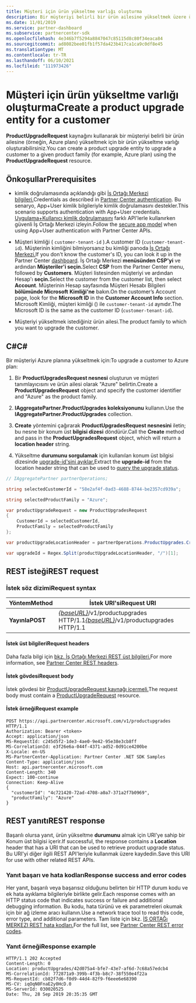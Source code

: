 ```yaml
---
title: Müşteri için ürün yükseltme varlığı oluşturma
description: Bir müşteriyi belirli bir ürün ailesine yükseltmek üzere ürün yükseltme varlığı oluşturmak için ProductUpgradeRequest kaynağını kullanabilirsiniz.
ms.date: 11/01/2019
ms.service: partner-dashboard
ms.subservice: partnercenter-sdk
ms.openlocfilehash: 4e346b7f5294a8847047c85115d8c80f34eaca84
ms.sourcegitcommit: ad8082bee01fb1f57da423b417ca1ca9c0df8e45
ms.translationtype: MT
ms.contentlocale: tr-TR
ms.lasthandoff: 06/10/2021
ms.locfileid: "111973426"
---
```

# <a name="create-a-product-upgrade-entity-for-a-customer"></a><span data-ttu-id="0caf7-103">Müşteri için ürün yükseltme varlığı oluşturma</span><span class="sxs-lookup"><span data-stu-id="0caf7-103">Create a product upgrade entity for a customer</span></span>

<span data-ttu-id="0caf7-104">**ProductUpgradeRequest** kaynağını kullanarak bir müşteriyi belirli bir ürün ailesine (örneğin, Azure planı) yükseltmek için bir ürün yükseltme varlığı oluşturabilirsiniz.</span><span class="sxs-lookup"><span data-stu-id="0caf7-104">You can create a product upgrade entity to upgrade a customer to a given product family (for example, Azure plan) using the **ProductUpgradeRequest** resource.</span></span>

## <a name="prerequisites"></a><span data-ttu-id="0caf7-105">Önkoşullar</span><span class="sxs-lookup"><span data-stu-id="0caf7-105">Prerequisites</span></span>

- <span data-ttu-id="0caf7-106">kimlik doğrulamasında açıklandığı gibi [İş Ortağı Merkezi bilgileri.](partner-center-authentication.md)</span><span class="sxs-lookup"><span data-stu-id="0caf7-106">Credentials as described in [Partner Center authentication](partner-center-authentication.md).</span></span> <span data-ttu-id="0caf7-107">Bu senaryo, App+User kimlik bilgileriyle kimlik doğrulamasını destekler.</span><span class="sxs-lookup"><span data-stu-id="0caf7-107">This scenario supports authentication with App+User credentials.</span></span> <span data-ttu-id="0caf7-108">[Uygulama+Kullanıcı kimlik doğrulamasını](enable-secure-app-model.md) farklı API'lerle kullanırken güvenli İş Ortağı Merkezi izleyin.</span><span class="sxs-lookup"><span data-stu-id="0caf7-108">Follow the [secure app model](enable-secure-app-model.md) when using App+User authentication with Partner Center APIs.</span></span>

- <span data-ttu-id="0caf7-109">Müşteri kimliği ( `customer-tenant-id` ).</span><span class="sxs-lookup"><span data-stu-id="0caf7-109">A customer ID (`customer-tenant-id`).</span></span> <span data-ttu-id="0caf7-110">Müşterinin kimliğini bilmiyorsanız bu kimliği panoda [İş Ortağı Merkezi.](https://partner.microsoft.com/dashboard)</span><span class="sxs-lookup"><span data-stu-id="0caf7-110">If you don't know the customer's ID, you can look it up in the Partner Center [dashboard](https://partner.microsoft.com/dashboard).</span></span> <span data-ttu-id="0caf7-111">İş Ortağı Merkezi **menüsünden CSP'yi** ve ardından **Müşteriler'i seçin.**</span><span class="sxs-lookup"><span data-stu-id="0caf7-111">Select **CSP** from the Partner Center menu, followed by **Customers**.</span></span> <span data-ttu-id="0caf7-112">Müşteri listesinden müşteriyi ve ardından Hesap'ı **seçin.**</span><span class="sxs-lookup"><span data-stu-id="0caf7-112">Select the customer from the customer list, then select **Account**.</span></span> <span data-ttu-id="0caf7-113">Müşterinin Hesap sayfasında Müşteri Hesabı Bilgileri **bölümünde Microsoft** **Kimliği'ne** bakın.</span><span class="sxs-lookup"><span data-stu-id="0caf7-113">On the customer’s Account page, look for the **Microsoft ID** in the **Customer Account Info** section.</span></span> <span data-ttu-id="0caf7-114">Microsoft Kimliği, müşteri kimliği () ile `customer-tenant-id` aynıdır.</span><span class="sxs-lookup"><span data-stu-id="0caf7-114">The Microsoft ID is the same as the customer ID  (`customer-tenant-id`).</span></span>

- <span data-ttu-id="0caf7-115">Müşteriyi yükseltmek istediğiniz ürün ailesi.</span><span class="sxs-lookup"><span data-stu-id="0caf7-115">The product family to which you want to upgrade the customer.</span></span>

## <a name="c"></a><span data-ttu-id="0caf7-116">C\#</span><span class="sxs-lookup"><span data-stu-id="0caf7-116">C\#</span></span>

<span data-ttu-id="0caf7-117">Bir müşteriyi Azure planına yükseltmek için:</span><span class="sxs-lookup"><span data-stu-id="0caf7-117">To upgrade a customer to Azure plan:</span></span>

1. <span data-ttu-id="0caf7-118">Bir **ProductUpgradesRequest nesnesi** oluşturun ve müşteri tanımlayıcısını ve ürün ailesi olarak "Azure" belirtin.</span><span class="sxs-lookup"><span data-stu-id="0caf7-118">Create a **ProductUpgradesRequest** object and specify the customer identifier and "Azure" as the product family.</span></span>

2. <span data-ttu-id="0caf7-119">**IAggregatePartner.ProductUpgrades koleksiyonunu** kullanın.</span><span class="sxs-lookup"><span data-stu-id="0caf7-119">Use the **IAggregatePartner.ProductUpgrades** collection.</span></span>

3. <span data-ttu-id="0caf7-120">**Create** yöntemini çağırarak **ProductUpgradesRequest nesnesini** iletin; bu nesne bir konum üst **bilgisi dizesi** döndürür.</span><span class="sxs-lookup"><span data-stu-id="0caf7-120">Call the **Create** method and pass in the **ProductUpgradesRequest** object, which will return a **location header** string.</span></span>

4. <span data-ttu-id="0caf7-121">Yükseltme **durumunu sorgulamak** için kullanılan konum üst bilgisi dizesinde [upgrade-id'sini ayıklar.](get-product-upgrade-status.md)</span><span class="sxs-lookup"><span data-stu-id="0caf7-121">Extract the **upgrade-id** from the location header string that can be used to [query the upgrade status](get-product-upgrade-status.md).</span></span>

```csharp
// IAggregatePartner partnerOperations;

string selectedCustomerId = "58e2af4f-0ad3-4688-8744-be2357cd939a";

string selectedProductFamily = "Azure";

var productUpgradeRequest = new ProductUpgradesRequest
{
    CustomerId = selectedCustomerId,
    ProductFamily = selectedProductFamily
};

var productUpgradeLocationHeader = partnerOperations.ProductUpgrades.Create(productUpgradeRequest);

var upgradeId = Regex.Split(productUpgradeLocationHeader, "/")[1];

```

## <a name="rest-request"></a><span data-ttu-id="0caf7-122">REST isteği</span><span class="sxs-lookup"><span data-stu-id="0caf7-122">REST request</span></span>

### <a name="request-syntax"></a><span data-ttu-id="0caf7-123">İstek söz dizimi</span><span class="sxs-lookup"><span data-stu-id="0caf7-123">Request syntax</span></span>

| <span data-ttu-id="0caf7-124">Yöntem</span><span class="sxs-lookup"><span data-stu-id="0caf7-124">Method</span></span>   | <span data-ttu-id="0caf7-125">İstek URI'si</span><span class="sxs-lookup"><span data-stu-id="0caf7-125">Request URI</span></span>                                                                                   |
|----------|-----------------------------------------------------------------------------------------------|
| <span data-ttu-id="0caf7-126">**Yayınla**</span><span class="sxs-lookup"><span data-stu-id="0caf7-126">**POST**</span></span> | <span data-ttu-id="0caf7-127">[*{baseURL}*](partner-center-rest-urls.md)/v1/productupgrades HTTP/1.1</span><span class="sxs-lookup"><span data-stu-id="0caf7-127">[*{baseURL}*](partner-center-rest-urls.md)/v1/productupgrades HTTP/1.1</span></span> |

#### <a name="request-headers"></a><span data-ttu-id="0caf7-128">İstek üst bilgileri</span><span class="sxs-lookup"><span data-stu-id="0caf7-128">Request headers</span></span>

<span data-ttu-id="0caf7-129">Daha fazla bilgi için [bkz. İş Ortağı Merkezi REST üst bilgileri.](headers.md)</span><span class="sxs-lookup"><span data-stu-id="0caf7-129">For more information, see [Partner Center REST headers](headers.md).</span></span>

#### <a name="request-body"></a><span data-ttu-id="0caf7-130">İstek gövdesi</span><span class="sxs-lookup"><span data-stu-id="0caf7-130">Request body</span></span>

<span data-ttu-id="0caf7-131">İstek gövdesi bir [ProductUpgradeRequest kaynağı içermeli.](product-upgrade-resources.md#productupgraderequest)</span><span class="sxs-lookup"><span data-stu-id="0caf7-131">The request body must contain a [ProductUpgradeRequest](product-upgrade-resources.md#productupgraderequest) resource.</span></span>

#### <a name="request-example"></a><span data-ttu-id="0caf7-132">İstek örneği</span><span class="sxs-lookup"><span data-stu-id="0caf7-132">Request example</span></span>

```http
POST https://api.partnercenter.microsoft.com/v1/productupgrades HTTP/1.1
Authorization: Bearer <token>
Accept: application/json
MS-RequestId: c245d5f2-1de3-4ae0-9e42-95e38e3cb8ff
MS-CorrelationId: e3f26e6a-044f-4371-ad52-0d91ce4200be
X-Locale: en-US
MS-PartnerCenter-Application: Partner Center .NET SDK Samples
Content-Type: application/json
Host: api.partnercenter.microsoft.com
Content-Length: 340
Expect: 100-continue
Connection: Keep-Alive
{
  "customerId": "4c721420-72ad-4708-a0a7-371a2f7b0969",
  "productFamily": "Azure"
}
```

## <a name="rest-response"></a><span data-ttu-id="0caf7-133">REST yanıtı</span><span class="sxs-lookup"><span data-stu-id="0caf7-133">REST response</span></span>

<span data-ttu-id="0caf7-134">Başarılı olursa yanıt, ürün yükseltme **durumunu** almak için URI'ye sahip bir Konum üst bilgisi içerir.</span><span class="sxs-lookup"><span data-stu-id="0caf7-134">If successful, the response contains a **Location** header that has a URI that can be used to retrieve product upgrade status.</span></span> <span data-ttu-id="0caf7-135">Bu URI'yi diğer ilgili REST API'leriyle kullanmak üzere kaydedin.</span><span class="sxs-lookup"><span data-stu-id="0caf7-135">Save this URI for use with other related REST APIs.</span></span>

### <a name="response-success-and-error-codes"></a><span data-ttu-id="0caf7-136">Yanıt başarı ve hata kodları</span><span class="sxs-lookup"><span data-stu-id="0caf7-136">Response success and error codes</span></span>

<span data-ttu-id="0caf7-137">Her yanıt, başarılı veya başarısız olduğunu belirten bir HTTP durum kodu ve ek hata ayıklama bilgileriyle birlikte gelir.</span><span class="sxs-lookup"><span data-stu-id="0caf7-137">Each response comes with an HTTP status code that indicates success or failure and additional debugging information.</span></span> <span data-ttu-id="0caf7-138">Bu kodu, hata türünü ve ek parametreleri okumak için bir ağ izleme aracı kullanın.</span><span class="sxs-lookup"><span data-stu-id="0caf7-138">Use a network trace tool to read this code, error type, and additional parameters.</span></span> <span data-ttu-id="0caf7-139">Tam liste için bkz. [İŞ ORTAĞı MERKEZI REST hata kodları.](error-codes.md)</span><span class="sxs-lookup"><span data-stu-id="0caf7-139">For the full list, see [Partner Center REST error codes](error-codes.md).</span></span>

### <a name="response-example"></a><span data-ttu-id="0caf7-140">Yanıt örneği</span><span class="sxs-lookup"><span data-stu-id="0caf7-140">Response example</span></span>

```http
HTTP/1.1 202 Accepted
Content-Length: 0
Location: productUpgrades/42d075a4-bfe7-43e7-af6d-7c68a57edcb4
MS-CorrelationId: 772871a9-399b-4f3b-b8c7-38f550e4f22a
MS-RequestId: cb82f7d6-f0d9-44d4-82f9-f6eee6e68390
MS-CV: iqOqN0FnaE2y0HcD.0
MS-ServerId: 030020525
Date: Thu, 28 Sep 2019 20:35:35 GMT
```
